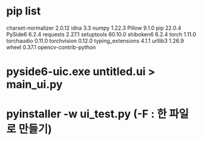 # pip list
charset-normalizer 2.0.12
idna               3.3
numpy              1.22.3
Pillow             9.1.0
pip                22.0.4
PySide6            6.2.4
requests           2.27.1
setuptools         60.10.0
shiboken6          6.2.4
torch              1.11.0
torchaudio         0.11.0
torchvision        0.12.0
typing_extensions  4.1.1
urllib3            1.26.9
wheel              0.37.1
opencv-contrib-python 


# pyside6-uic.exe untitled.ui > main_ui.py
# pyinstaller -w ui_test.py (-F : 한 파일로 만들기) 